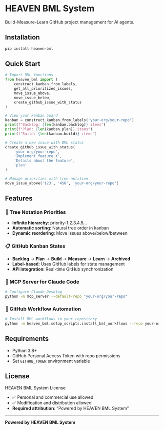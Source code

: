 # HEAVEN BML System

Build-Measure-Learn GitHub project management for AI agents.

## Installation

```bash
pip install heaven-bml
```

## Quick Start

```python
# Import BML functions
from heaven_bml import (
    construct_kanban_from_labels,
    get_all_prioritized_issues,
    move_issue_above,
    move_issue_below,
    create_github_issue_with_status
)

# View your kanban board
kanban = construct_kanban_from_labels('your-org/your-repo')
print(f"Backlog: {len(kanban.backlog)} items")
print(f"Plan: {len(kanban.plan)} items")
print(f"Build: {len(kanban.build)} items")

# Create a new issue with BML status
create_github_issue_with_status(
    'your-org/your-repo',
    'Implement feature X',
    'Details about the feature',
    'plan'
)

# Manage priorities with tree notation
move_issue_above('123', '456', 'your-org/your-repo')
```

## Features

### 🌳 Tree Notation Priorities
- **Infinite hierarchy**: priority-1.2.3.4.5...
- **Automatic sorting**: Natural tree order in kanban
- **Dynamic reordering**: Move issues above/below/between

### 📋 GitHub Kanban States
- **Backlog** → **Plan** → **Build** → **Measure** → **Learn** → **Archived**
- **Label-based**: Uses GitHub labels for state management
- **API integration**: Real-time GitHub synchronization

### 🤖 MCP Server for Claude Code
```bash
# Configure Claude Desktop
python -m mcp_server --default-repo "your-org/your-repo"
```

### 🔄 GitHub Workflow Automation
```bash
# Install BML workflows in your repository
python -m heaven_bml.setup_scripts.install_bml_workflows --repo your-org/your-repo
```

## Requirements

- Python 3.8+
- GitHub Personal Access Token with repo permissions
- Set `GITHUB_TOKEN` environment variable

## License

HEAVEN BML System License
- ✅ Personal and commercial use allowed
- ✅ Modification and distribution allowed
- **Required attribution**: "Powered by HEAVEN BML System"

---

**Powered by HEAVEN BML System**